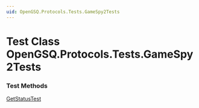 ```yaml
---
uid: OpenGSQ.Protocols.Tests.GameSpy2Tests
---
```


# Test Class OpenGSQ.Protocols.Tests.GameSpy2Tests

### Test Methods

[GetStatusTest](xref:OpenGSQ.Protocols.Tests.GameSpy2Tests.GetStatusTest)
